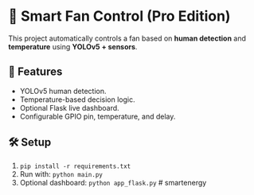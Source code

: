 
# 🧠 Smart Fan Control (Pro Edition)

This project automatically controls a fan based on **human detection** and **temperature** using **YOLOv5 + sensors**.

## 🧩 Features
- YOLOv5 human detection.
- Temperature-based decision logic.
- Optional Flask live dashboard.
- Configurable GPIO pin, temperature, and delay.

## 🛠️ Setup
1. `pip install -r requirements.txt`
2. Run with: `python main.py`
3. Optional dashboard: `python app_flask.py`
#   s m a r t e n e r g y  
 